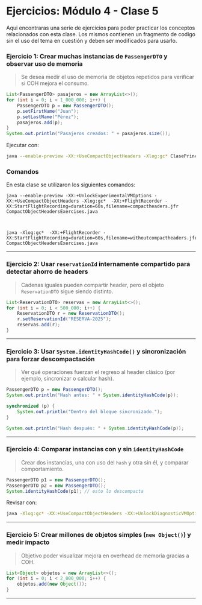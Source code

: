 # Ejercicios: Módulo 4 - Clase 5

Aqui encontraras una serie de ejercicios para poder practicar los conceptos relacionados con esta clase. Los mismos contienen un fragmento de codigo sin el uso del tema en cuestión y deben ser modificados para usarlo.

###  **Ejercicio 1: Crear muchas instancias de `PassengerDTO` y observar uso de memoria**

> Se desea medir el uso de memoria de objetos repetidos para verificar si COH mejora el consumo.

```java
List<PassengerDTO> pasajeros = new ArrayList<>();
for (int i = 0; i < 1_000_000; i++) {
    PassengerDTO p = new PassengerDTO();
    p.setFirstName("Juan");
    p.setLastName("Pérez");
    pasajeros.add(p);
}
System.out.println("Pasajeros creados: " + pasajeros.size());
```

Ejecutar con:

```bash
java --enable-preview -XX:+UseCompactObjectHeaders -Xlog:gc* ClasePrincipal
```


### Comandos

En esta clase se utilizaron los siguientes comandos:

```
java --enable-preview -XX:+UnlockExperimentalVMOptions -XX:+UseCompactObjectHeaders -Xlog:gc*  -XX:+FlightRecorder -XX:StartFlightRecording=duration=60s,filename=compactheaders.jfr CompactObjectHeadersExercises.java



java -Xlog:gc*  -XX:+FlightRecorder -XX:StartFlightRecording=duration=60s,filename=withoutcompactheaders.jfr CompactObjectHeadersExercises.java
```
---

### **Ejercicio 2: Usar `reservationId` internamente compartido para detectar ahorro de headers**

> Cadenas iguales pueden compartir header, pero el objeto `ReservationDTO` sigue siendo distinto.

```java
List<ReservationDTO> reservas = new ArrayList<>();
for (int i = 0; i < 500_000; i++) {
    ReservationDTO r = new ReservationDTO();
    r.setReservationId("RESERVA-2025");
    reservas.add(r);
}
```

---

###  **Ejercicio 3: Usar `System.identityHashCode()` y sincronización para forzar descompactación**

> Ver qué operaciones fuerzan el regreso al header clásico (por ejemplo, sincronizar o calcular hash).

```java
PassengerDTO p = new PassengerDTO();
System.out.println("Hash antes: " + System.identityHashCode(p));

synchronized (p) {
    System.out.println("Dentro del bloque sincronizado.");
}

System.out.println("Hash después: " + System.identityHashCode(p));
```

---

###  **Ejercicio 4: Comparar instancias con y sin `identityHashCode`**

> Crear dos instancias, una con uso del `hash` y otra sin él, y comparar comportamiento.

```java
PassengerDTO p1 = new PassengerDTO();
PassengerDTO p2 = new PassengerDTO();
System.identityHashCode(p1); // esto lo descompacta
```

 Revisar con:

```bash
java -Xlog:gc* -XX:+UseCompactObjectHeaders -XX:+UnlockDiagnosticVMOptions -XX:+PrintFieldLayout
```
---

###  **Ejercicio 5: Crear millones de objetos simples (`new Object()`) y medir impacto**

> Objetivo poder visualizar mejora en overhead de memoria gracias a COH.

```java
List<Object> objetos = new ArrayList<>();
for (int i = 0; i < 2_000_000; i++) {
    objetos.add(new Object());
}
```

---
